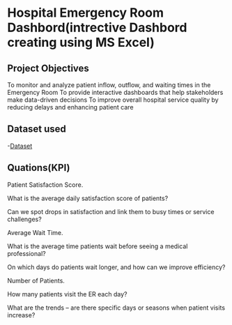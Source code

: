 # Hospital Emergency Room Dashbord(intrective Dashbord creating using MS Excel)
## Project Objectives
To monitor and analyze patient inflow, outflow, and waiting times in the Emergency Room
To provide interactive dashboards that help stakeholders make data-driven decisions
To improve overall hospital service quality by reducing delays and enhancing patient care
## Dataset used
-<a href="https://github.com/ravenakhatoon/Data-Analysis-Dashboard/blob/main/Hospital%20Emergency%20Room%20Data.csv">Dataset</a>
## Quations(KPI)
 Patient Satisfaction Score.
 
What is the average daily satisfaction score of patients?

Can we spot drops in satisfaction and link them to busy times or service challenges?

  Average Wait Time.
  
What is the average time patients wait before seeing a medical professional?

On which days do patients wait longer, and how can we improve efficiency?

 Number of Patients.
 
How many patients visit the ER each day?

What are the trends – are there specific days or seasons when patient visits increase?
